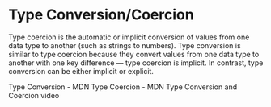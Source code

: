 # Type Conversion/Coercion

Type coercion is the automatic or implicit conversion of values from one data type to another (such as strings to numbers). Type conversion is similar to type coercion because they convert values from one data type to another with one key difference — type coercion is implicit. In contrast, type conversion can be either implicit or explicit.

<BadgeLink colorScheme='yellow' badgeText='Read' href='https://developer.mozilla.org/en-US/docs/Glossary/Type_Conversion'>Type Conversion - MDN</BadgeLink>
<BadgeLink colorScheme='yellow' badgeText='Read' href='https://developer.mozilla.org/en-US/docs/Glossary/Type_coercion'>Type Coercion - MDN</BadgeLink>
<BadgeLink badgeText='Watch' href='https://www.youtube.com/watch?v=XYFg6_V-c9Q'>Type Conversion and Coercion video</BadgeLink>